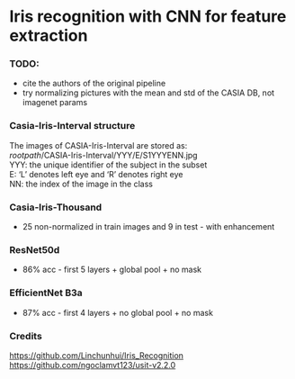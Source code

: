 # Iris recognition with CNN for feature extraction

### TODO:
- cite the authors of the original pipeline
- try normalizing pictures with the mean and std of the CASIA DB, not imagenet params


### Casia-Iris-Interval structure
The images of CASIA-Iris-Interval are stored as:  
$root path$/CASIA-Iris-Interval/YYY/E/S1YYYENN.jpg  
YYY: the unique identifier of the subject in the subset  
E: ‘L’ denotes left eye and ‘R’ denotes right eye  
NN: the index of the image in the class   


### Casia-Iris-Thousand
- 25 non-normalized in train images and 9 in test - with enhancement


### ResNet50d
- 86% acc - first 5 layers + global pool + no mask

### EfficientNet B3a
- 87% acc - first 4 layers + no global pool + no mask

### Credits
https://github.com/Linchunhui/Iris_Recognition  
https://github.com/ngoclamvt123/usit-v2.2.0

